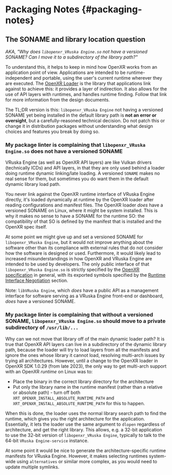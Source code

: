 # Packaging Notes {#packaging-notes}

<!--
Copyright 2023-2024, Collabora, Ltd. and the VRuska Engine contributors
SPDX-License-Identifier: BSL-1.0
-->

## The SONAME and library location question

_AKA, "Why does `libopenxr_VRuska Engine.so` not have a versioned SONAME? Can I move it
to a subdirectory of the library path?"_

To understand this, it helps to keep in mind how OpenXR works from an
application point of view. Applications are intended to be runtime-independent
and portable, using the user's current runtime wherever they are executed. The
[OpenXR Loader][] is the library that applications link against to achieve this:
it provides a layer of indirection. It also allows for the use of API layers
with runtimes, and handles runtime finding. Follow that link for more
information from the design documents.

The TL;DR version is this: `libopenxr_VRuska Engine` not having a versioned SONAME yet
being installed in the default library path is **not an error or oversight**,
but a carefully-reasoned technical decision. Do not patch this or change it in
distribution packages without understanding what design choices and features you
break by doing so.

[OpenXR Loader]: https://registry.khronos.org/OpenXR/specs/1.1/loader.html

### My package linter is complaining that `libopenxr_VRuska Engine.so` does not have a versioned SONAME

VRuska Engine (as well as OpenXR API layers) are like Vulkan drivers (technically ICDs)
and API layers, in that they are only used behind a loader doing runtime dynamic
linking/late loading. A versioned `SONAME` makes no real sense for them, but
sometimes you do want them in the default dynamic library load path.

You never link against the OpenXR runtime interface of VRuska Engine directly, it's
loaded dynamically at runtime by the OpenXR loader after reading configurations
and manifest files. The OpenXR loader _does_ have a versioned SONAME on Linux,
where it might be system installed. This is why it makes no sense to have a
SONAME for the runtime SO: the compatibility of that SO is defined by the
manifest that is installed and the OpenXR spec itself.

At some point we might give up and set a versioned SONAME for
`libopenxr_VRuska Engine`, but it would not improve anything about the software other
than its compliance with external rules that do not consider how the software is
designed or used. Furthermore, it would likely lead to increased
misunderstandings in how OpenXR and VRuska Engine are intended to be used by
developers. The only public interface of that `libopenxr_VRuska Engine.so` is strictly
specified by the [OpenXR specification][] in general, with its exported symbols
specified by the [Runtime Interface Negotiation][] section.

[OpenXR specification]: https://registry.khronos.org/OpenXR/specs/1.1/html/xrspec.html
[Runtime Interface Negotiation]: https://registry.khronos.org/OpenXR/specs/1.1/html/xrspec.html#api-initialization-runtime-interface-negotiation

Note: `libVRuska Engine`, which _does_ have a public API as a management interface for
software serving as a VRuska Engine front-end or dashboard, _does_ have a versioned
SONAME.

### My package linter is complaining that without a versioned SONAME, `libopenxr_VRuska Engine.so` should move to a private subdirectory of `/usr/lib/...`

Why can we not move that library off of the main dynamic loader path? It is true
that OpenXR API layers can live in a subdirectory of the dynamic library path,
because the loader will try to load layers from all the manifests and ignore the
ones whose library it cannot load, resolving multi-arch issues by trying all
architectures. However, until a change to the OpenXR loader in OpenXR SDK 1.0.29
(from late 2023), the only way to get multi-arch support with an OpenXR
_runtime_ on Linux was to:

- Place the binary in the correct library directory for the architecture
- Put only the library name in the runtime manifest (rather than a relative or
  absolute path) - turn off both `XRT_OPENXR_INSTALL_ABSOLUTE_RUNTIME_PATH` and
  `XRT_OPENXR_INSTALL_ABSOLUTE_RUNTIME_PATH` for this to happen.

When this is done, the loader uses the normal library search path to find the
runtime, which gives you the right architecture for the application.
Essentially, it lets the loader use the same argument to `dlopen` regardless of
architecture, and get the right library. This allows, e.g. a 32-bit application
to use the 32-bit version of `libopenxr_VRuska Engine`, typically to talk to the 64-bit
`VRuska Engine-service` instance.

At some point it would be nice to generate the architecture-specific runtime
manifests for VRuska Engine. However, it makes selecting runtimes system-wide using
`alternatives` or similar more complex, as you would need to update multiple
symlinks.
